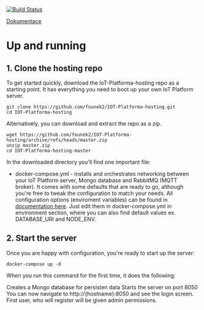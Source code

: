 [![Build Status](https://jenkins.iotplatforma.cloud/buildStatus/icon?job=IOT+multi%2Frelease)](https://jenkins.iotplatforma.cloud/job/IOT%20multi/job/release/)

[Dokumentace](https://docs.iotplatforma.cloud)

# Up and running

## 1. Clone the hosting repo

To get started quickly, download the IoT-Platforma-hosting repo as a starting point. It has everything you need to boot up your own IoT Platform server.

```
git clone https://github.com/founek2/IOT-Platforma-hosting.git
cd IOT-Platforma-hosting
```

Alternatively, you can download and extract the repo as a zip.

```
wget https://github.com/founek2/IOT-Platforma-hosting/archive/refs/heads/master.zip
unzip master.zip
cd IOT-Platforma-hosting-master
```

In the downloaded directory you'll find one important file:

-   docker-compose.yml - installs and orchestrates networking between your IoT Platform server, Mongo database and RabbitMQ (MQTT broker). It comes with some defaults that are ready to go, although you're free to tweak the configuration to match your needs. All configuration options (enviroment variables) can be found in [documentation here](https://docs.iotplatforma.cloud/#/quickstart?id=enviroment-promněné). Just edit them in docker-compose.yml in environment section, where you can also find default values ex. DATABASE_URI and NODE_ENV.

## 2. Start the server

Once you are happy with configuration, you're ready to start up the server:

```
docker-compose up -d
```

When you run this command for the first time, it does the following:

Creates a Mongo database for persisten data
Starts the server on port 8050
You can now navigate to http://{hostname}:8050 and see the login screen. First user, who will register will be given admin permissions.

